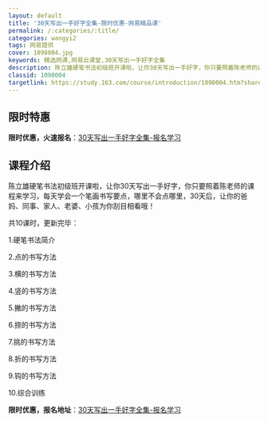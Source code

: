 ```yaml
---
layout: default
title: '30天写出一手好字全集-限时优惠-网易精品课'
permalink: /:categories/:title/
categories: wangyi2
tags: 网易提供
cover: 1098004.jpg
keywords: 精选网课,网易云课堂,30天写出一手好字全集
description: 陈立雄硬笔书法初级班开课啦，让你30天写出一手好字，你只要照着陈老师的课程来学习，每天学会一个笔画书写要点，哪里不会点哪
classid: 1098004
targetlink: https://study.163.com/course/introduction/1098004.htm?share=1&shareId=1025206652&utm_campaign=share&utm_medium=iphoneShare&utm_source=&utm_u=1025206652
---
```


## 限时特惠

**限时优惠，火速报名**：[30天写出一手好字全集-报名学习](https://study.163.com/course/introduction/1098004.htm?share=1&shareId=1025206652&utm_campaign=share&utm_medium=iphoneShare&utm_source=&utm_u=1025206652)

## 课程介绍

陈立雄硬笔书法初级班开课啦，让你30天写出一手好字，你只要照着陈老师的课程来学习，每天学会一个笔画书写要点，哪里不会点哪里，30天后，让你的爸妈、同事、家人、老婆、小孩为你刮目相看哦！



共10课时，更新完毕：

1.硬笔书法简介

2.点的书写方法

3.横的书写方法

4.竖的书写方法

5.撇的书写方法

6.捺的书写方法

7.挑的书写方法

8.折的书写方法

9.钩的书写方法

10.综合训练

**限时优惠，报名地址**：[30天写出一手好字全集-报名学习](https://study.163.com/course/introduction/1098004.htm?share=1&shareId=1025206652&utm_campaign=share&utm_medium=iphoneShare&utm_source=&utm_u=1025206652)

